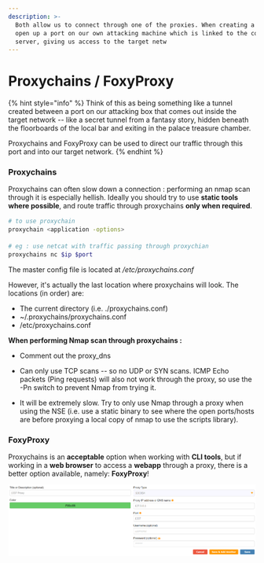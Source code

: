 ```yaml
---
description: >-
  Both allow us to connect through one of the proxies. When creating a proxy we
  open up a port on our own attacking machine which is linked to the compromised
  server, giving us access to the target netw
---
```


# Proxychains / FoxyProxy

{% hint style="info" %}
Think of this as being something like a tunnel created between a port on our attacking box that comes out inside the target network -- like a secret tunnel from a fantasy story, hidden beneath the floorboards of the local bar and exiting in the palace treasure chamber.

Proxychains and FoxyProxy can be used to direct our traffic through this port and into our target network.
{% endhint %}

### Proxychains

Proxychains can often slow down a connection : performing an nmap scan through it is especially hellish. Ideally you should try to use **static tools where possible**, and route traffic through proxychains **only when required**.

```bash
# to use proxychain
proxychain <application -options>

# eg : use netcat with traffic passing through proxychian
proxychains nc $ip $port
```

The master config file is located at _/etc/proxychains.conf_

However, it's actually the last location where proxychains will look. The locations (in order) are:

- The current directory (i.e. ./proxychains.conf)
- ~/.proxychains/proxychains.conf
- /etc/proxychains.conf

**When performing Nmap scan through proxychains :**

- Comment out the proxy_dns

- Can only use TCP scans -- so no UDP or SYN scans. ICMP Echo packets (Ping requests) will also not work through the proxy, so use the  -Pn  switch to prevent Nmap from trying it.

- It will be extremely slow. Try to only use Nmap through a proxy when using the NSE (i.e. use a static binary to see where the open ports/hosts are before proxying a local copy of nmap to use the scripts library).

### FoxyProxy

Proxychains is an **acceptable** option when working with **CLI tools**, but if working in a **web browser** to access a **webapp** through a proxy, there is a better option available, namely: **FoxyProxy**!

![](<../../.gitbook/assets/image (75).png>)
